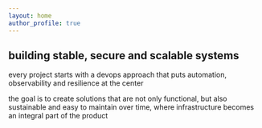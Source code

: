 ```yaml
---
layout: home
author_profile: true
---
```


## building stable, secure and scalable systems

every project starts with a devops approach that puts automation, observability and resilience at the center

the goal is to create solutions that are not only functional, but also sustainable and easy to maintain over time, where infrastructure becomes an integral part of the product